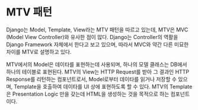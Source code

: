 # MTV 패턴

Django는 Model, Template, View라는 MTV 패턴을 따르고 있는데, MTV은 MVC (Model View Controller)와 유사한 점이 많다. Django는 Controller의 역활을 Django Framework 자체에서 한다고 보고 있으며, 따라서 MVC와 약간 다른 미묘한 차이를 MTV로 설명하고 있다.

MTV에서의 Model은 데이타를 표현하는데 사용되며, 하나의 모델 클래스는 DB에서 하나의 테이블로 표현된다. MTV의 View는 HTTP Request를 받아 그 결과인 HTTP Response를 리턴하는 컴포넌트로서, Model로부터 데이타를 읽거나 저장할 수 있으며, Template을 호출하여 데이타를 UI 상에 표현하도록 할 수 있다. MTV의 Template은 Presentation Logic 만을 갖는데 HTML을 생성하는 것을 목적으로 하는 컴포넌트이다.